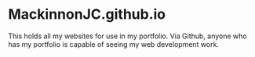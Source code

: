 # MackinnonJC.github.io

This holds all my websites for use in my portfolio. Via Github, anyone who has my portfolio is capable of seeing my web development work.
